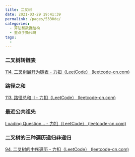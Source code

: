 ```yaml
---
title: 二叉树
date: 2021-03-29 19:41:39
permalink: /pages/5330de/
categories:
  - 算法和数据结构
  - 重点手撕代码
tags:
  - 
---
```


### 二叉树转链表

[114. 二叉树展开为链表 - 力扣（LeetCode） (leetcode-cn.com)](https://leetcode-cn.com/problems/flatten-binary-tree-to-linked-list/)

### 路径之和

[113. 路径总和 II - 力扣（LeetCode） (leetcode-cn.com)](https://leetcode-cn.com/problems/path-sum-ii/)

### 最近公共祖先

[Loading Question... - 力扣（LeetCode） (leetcode-cn.com)](https://leetcode-cn.com/problems/er-cha-shu-de-zui-jin-gong-gong-zu-xian-lcof/)

### 二叉树的三种遍历递归非递归

[94. 二叉树的中序遍历 - 力扣（LeetCode） (leetcode-cn.com)](https://leetcode-cn.com/problems/binary-tree-inorder-traversal/)